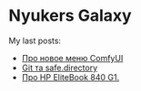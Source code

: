 # Nyukers Galaxy
My last posts:
<!-- blogger articles start -->
- <a href="http://nyukers.blogspot.com/2025/02/comfyui.html" target="_blank">Про новое меню ComfyUI </a>
- <a href="http://nyukers.blogspot.com/2025/02/git-safedirectory.html" target="_blank">Git та safe.directory</a>
- <a href="http://nyukers.blogspot.com/2025/02/hp-elitebook-840-g1.html" target="_blank">Про HP EliteBook  840 G1.</a>

<!-- blogger articles end -->

